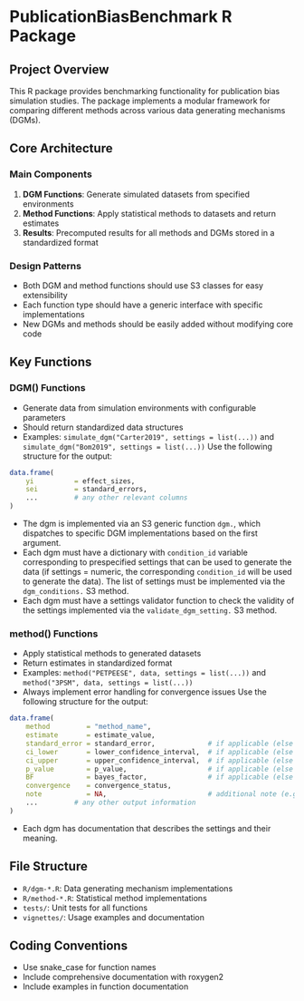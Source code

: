 # PublicationBiasBenchmark R Package

## Project Overview
This R package provides benchmarking functionality for publication bias simulation studies. The package implements a modular framework for comparing different methods across various data generating mechanisms (DGMs).

## Core Architecture

### Main Components
1. **DGM Functions**: Generate simulated datasets from specified environments
2. **Method Functions**: Apply statistical methods to datasets and return estimates
3. **Results**: Precomputed results for all methods and DGMs stored in a standardized format

### Design Patterns
- Both DGM and method functions should use S3 classes for easy extensibility
- Each function type should have a generic interface with specific implementations
- New DGMs and methods should be easily added without modifying core code

## Key Functions

### DGM() Functions
- Generate data from simulation environments with configurable parameters
- Should return standardized data structures
- Examples: `simulate_dgm("Carter2019", settings = list(...))` and `simulate_dgm("Bom2019", settings = list(...))`
Use the following structure for the output:
```r
data.frame(
    yi          = effect_sizes,
    sei         = standard_errors,
    ...         # any other relevant columns
)
```
- The dgm is implemented via an S3 generic function `dgm.`, which dispatches to specific DGM implementations based on the first argument.
- Each dgm must have a dictionary with `condition_id` variable corresponding to prespecified settings that can be used to generate the data
(if settings = numeric, the corresponding `condition_id` will be used to generate the data). The list of settings must be implemented via
the `dgm_conditions.` S3 method.
- Each dgm must have a settings validator function to check the validity of the settings implemented via the `validate_dgm_setting.` S3 method.

### method() Functions  
- Apply statistical methods to generated datasets
- Return estimates in standardized format
- Examples: `method("PETPEESE", data, settings = list(...))` and `method("3PSM", data, settings = list(...))`
- Always implement error handling for convergence issues
Use the following structure for the output:
```r
data.frame(
    method         = "method_name",
    estimate       = estimate_value,
    standard_error = standard_error,             # if applicable (else NA)
    ci_lower       = lower_confidence_interval,  # if applicable (else NA)
    ci_upper       = upper_confidence_interval,  # if applicable (else NA)
    p_value        = p_value,                    # if applicable (else NA)
    BF             = bayes_factor,               # if applicable (else NA)
    convergence    = convergence_status,
    note           = NA,                         # additional note (e.g., convergence issues message) 
    ...         # any other output information
)
```
- Each dgm has documentation that describes the settings and their meaning.


## File Structure
- `R/dgm-*.R`: Data generating mechanism implementations
- `R/method-*.R`: Statistical method implementations  
- `tests/`: Unit tests for all functions
- `vignettes/`: Usage examples and documentation

## Coding Conventions
- Use snake_case for function names
- Include comprehensive documentation with roxygen2
- Include examples in function documentation
